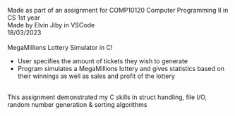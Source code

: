 Made as part of an assignment for COMP10120 Computer Programming II in CS 1st year<br/>
Made by Elvin Jiby in VSCode<br/>
18/03/2023<br/>
<br/>
MegaMillions Lottery Simulator in C!<br/>
- User specifies the amount of tickets they wish to generate<br/>
- Program simulates a MegaMillions lottery and gives statistics based on their winnings as well as sales and profit of the lottery<br/>
<br/>
This assignment demonstrated my C skills in struct handling, file I/O, random number generation & sorting algorithms<br/>
